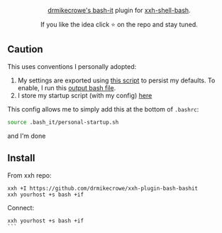 <p align="center">
<a href="https://github.com/drmikecrowe/bash-it">drmikecrowe's bash-it</a> plugin for <a href="https://github.com/xxh/xxh-shell-bash">xxh-shell-bash</a>.
</p>

<p align="center">
If you like the idea click ⭐ on the repo and stay tuned.
</p>

## Caution

This uses conventions I personally adopted:

1. My settings are exported using [this script](https://github.com/drmikecrowe/bash-it/blob/master/backup-settings.sh) to persist my defaults. To enable, I run this [output bash file](https://github.com/drmikecrowe/bash-it/blob/master/bash_it_config_default.sh).
2. I store my startup script (with my config) [here](https://github.com/drmikecrowe/bash-it/blob/master/personal-startup.sh)

This config allows me to simply add this at the bottom of `.bashrc`:

```sh
source .bash_it/personal-startup.sh
```

and I'm done

## Install
From xxh repo:
```
xxh +I https://github.com/drmikecrowe/xxh-plugin-bash-bashit
xxh yourhost +s bash +if
```

Connect:
``````
xxh yourhost +s bash +if
```
